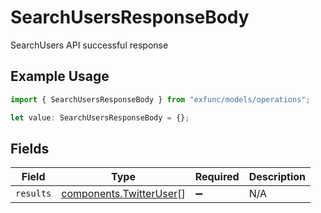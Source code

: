# SearchUsersResponseBody

SearchUsers API successful response

## Example Usage

```typescript
import { SearchUsersResponseBody } from "exfunc/models/operations";

let value: SearchUsersResponseBody = {};
```

## Fields

| Field                                                              | Type                                                               | Required                                                           | Description                                                        |
| ------------------------------------------------------------------ | ------------------------------------------------------------------ | ------------------------------------------------------------------ | ------------------------------------------------------------------ |
| `results`                                                          | [components.TwitterUser](../../models/components/twitteruser.md)[] | :heavy_minus_sign:                                                 | N/A                                                                |